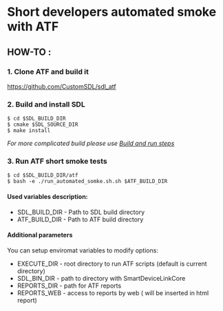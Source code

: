 # Short developers automated smoke with ATF

## HOW-TO :

### 1. Clone ATF and build it
https://github.com/CustomSDL/sdl_atf

### 2. Build and install SDL
```
$ cd $SDL_BUILD_DIR
$ cmake $SDL_SOURCE_DIR
$ make install
```
*For more complicated build please use [Build and run steps](https://github.com/CustomSDL/sdl_panasonic/blob/APPLINK-20481_ATF_ShortSmokeTests/build_and_run_steps.txt)*

### 3. Run ATF short smoke tests
```
$ cd $SDL_BUILD_DIR/atf
$ bash -e ./run_automated_somke.sh.sh $ATF_BUILD_DIR
```

#### Used variables description:
* SDL_BUILD_DIR - Path to SDL build directory
* ATF_BUILD_DIR - Path to ATF build directory

#### Additional parameters
You can setup enviromat variables to modify options:
* EXECUTE_DIR - root directory to run ATF scripts (default is current directory)
* SDL_BIN_DIR - path to directory with SmartDeviceLinkCore
* REPORTS_DIR - path for ATF reports
* REPORTS_WEB - access to reports by web ( will be inserted in html report)
